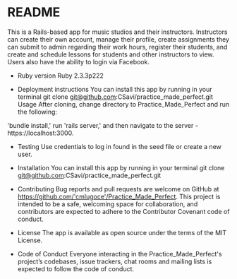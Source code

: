 # README
This is a Rails-based app for music studios and their instructors. Instructors can create their own account, manage their profile, create assignments they can submit to admin regarding their work hours, register their students, and create and schedule lessons for students and other instructors to view. Users also have the ability to login via Facebook.


* Ruby version
Ruby 2.3.3p222


* Deployment instructions
You can install this app by running in your terminal git clone git@github.com:CSavi/practice_made_perfect.git
Usage After cloning, change directory to Practice_Made_Perfect and run the following:

'bundle install,' run 'rails server,' and then navigate to the server -https://localhost:3000.

* Testing
Use credentials to log in found in the seed file or create a new user.

* Installation 
You can install this app by running in your terminal git clone git@github.com:CSavi/practice_made_perfect.git


* Contributing 
Bug reports and pull requests are welcome on GitHub at https://github.com/'cmlugoce'/Practice_Made_Perfect. This project is intended to be a safe, welcoming space for collaboration, and contributors are expected to adhere to the Contributor Covenant code of conduct.

* License 
The app is available as open source under the terms of the MIT License.

* Code of Conduct 
Everyone interacting in the Practice_Made_Perfect's project’s codebases, issue trackers, chat rooms and mailing lists is expected to follow the code of conduct.

